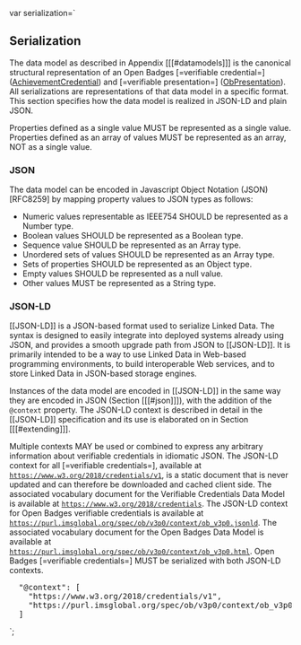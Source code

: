 var serialization=`

## Serialization

The data model as described in Appendix [[[#datamodels]]] is the canonical structural representation of an Open Badges [=verifiable credential=] ([AchievementCredential](#org.1edtech.ob.v3p0.assertioncredential.class)) and [=verifiable presentation=] ([ObPresentation](#org.1edtech.ob.v3p0.obpresentation.class)). All serializations are representations of that data model in a specific format. This section specifies how the data model is realized in JSON-LD and plain JSON.

Properties defined as a single value MUST be represented as a single value. Properties defined as an array of values MUST be represented as an array, NOT as a single value.

### JSON

The data model can be encoded in Javascript Object Notation (JSON) [RFC8259] by mapping property values to JSON types as follows:

- Numeric values representable as IEEE754 SHOULD be represented as a Number type.
- Boolean values SHOULD be represented as a Boolean type.
- Sequence value SHOULD be represented as an Array type.
- Unordered sets of values SHOULD be represented as an Array type.
- Sets of properties SHOULD be represented as an Object type.
- Empty values SHOULD be represented as a null value.
- Other values MUST be represented as a String type.

### JSON-LD

[[JSON-LD]] is a JSON-based format used to serialize Linked Data. The syntax is designed to easily integrate into deployed systems already using JSON, and provides a smooth upgrade path from JSON to [[JSON-LD]]. It is primarily intended to be a way to use Linked Data in Web-based programming environments, to build interoperable Web services, and to store Linked Data in JSON-based storage engines.

Instances of the data model are encoded in [[JSON-LD]] in the same way they are encoded in JSON (Section [[[#json]]]), with the addition of the <code>@context</code> property. The JSON-LD context is described in detail in the [[JSON-LD]] specification and its use is elaborated on in Section [[[#extending]]].

Multiple contexts MAY be used or combined to express any arbitrary information about verifiable credentials in idiomatic JSON. The JSON-LD context for all [=verifiable credentials=], available at <code>https://www.w3.org/2018/credentials/v1</code>, is a static document that is never updated and can therefore be downloaded and cached client side. The associated vocabulary document for the Verifiable Credentials Data Model is available at <code>https://www.w3.org/2018/credentials</code>. The JSON-LD context for Open Badges verifiable credentials is available at <code>https://purl.imsglobal.org/spec/ob/v3p0/context/ob_v3p0.jsonld</code>. The associated vocabulary document for the Open Badges Data Model is available at <code>https://purl.imsglobal.org/spec/ob/v3p0/context/ob_v3p0.html</code>. Open Badges [=verifiable credentials=] MUST be serialized with both JSON-LD contexts.

<pre class="example" title="JSON-LD @context serialization">
  "@context": [
    "https://www.w3.org/2018/credentials/v1",
    "https://purl.imsglobal.org/spec/ob/v3p0/context/ob_v3p0.jsonld"
  ]
</pre>
`;
